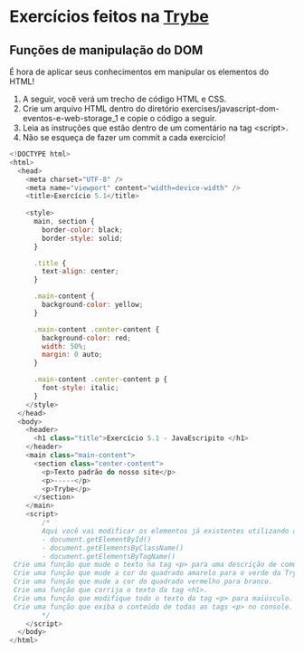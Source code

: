 # Exercícios feitos na [Trybe](https://www.betrybe.com/)

## Funções de manipulação do DOM

É hora de aplicar seus conhecimentos em manipular os elementos do HTML!
1. A seguir, você verá um trecho de código HTML e CSS.
2. Crie um arquivo HTML dentro do diretório exercises/javascript-dom-eventos-e-web-storage_1 e copie o código a seguir.
3. Leia as instruções que estão dentro de um comentário na tag \<script\>.
4. Não se esqueça de fazer um commit a cada exercício!

```javascript
<!DOCTYPE html>
<html>
  <head>
    <meta charset="UTF-8" />
    <meta name="viewport" content="width=device-width" />
    <title>Exercício 5.1</title>
    
    <style>
      main, section {
        border-color: black;
        border-style: solid;
      }

      .title {
        text-align: center;
      }

      .main-content {
        background-color: yellow;
      }

      .main-content .center-content {
        background-color: red;
        width: 50%;
        margin: 0 auto;
      }

      .main-content .center-content p {
        font-style: italic;
      }
    </style>
  </head>
  <body>
    <header> 
      <h1 class="title">Exercício 5.1 - JavaEscripito </h1>
    </header>    
    <main class="main-content">
      <section class="center-content">
        <p>Texto padrão do nosso site</p>
        <p>-----</p>
        <p>Trybe</p>
      </section>
    </main>
    <script>
        /*
        Aqui você vai modificar os elementos já existentes utilizando apenas as funções:
        - document.getElementById()
        - document.getElementsByClassName()
        - document.getElementsByTagName()
 Crie uma função que mude o texto na tag <p> para uma descrição de como você se vê daqui a 2 anos. (Não gaste tempo pensando no texto e sim realizando o exercício)
 Crie uma função que mude a cor do quadrado amarelo para o verde da Trybe (rgb(76,164,109)).
 Crie uma função que mude a cor do quadrado vermelho para branco.
 Crie uma função que corrija o texto da tag <h1>.
 Crie uma função que modifique todo o texto da tag <p> para maiúsculo.
 Crie uma função que exiba o conteúdo de todas as tags <p> no console.
        */
    </script>
  </body>
</html>
```
